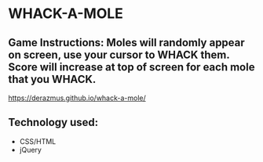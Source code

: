# WHACK-A-MOLE

## Game Instructions: Moles will randomly appear on screen, use your cursor to WHACK them. Score will increase at top of screen for each mole that you WHACK. 

https://derazmus.github.io/whack-a-mole/


## Technology used:

+ CSS/HTML
+ jQuery




